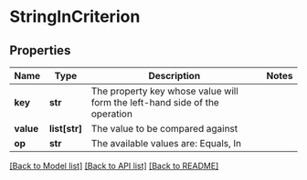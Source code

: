 # StringInCriterion


## Properties
Name | Type | Description | Notes
------------ | ------------- | ------------- | -------------
**key** | **str** | The property key whose value will form the left-hand side of the operation | 
**value** | **list[str]** | The value to be compared against | 
**op** | **str** | The available values are: Equals, In | 

[[Back to Model list]](../README.md#documentation-for-models) [[Back to API list]](../README.md#documentation-for-api-endpoints) [[Back to README]](../README.md)



